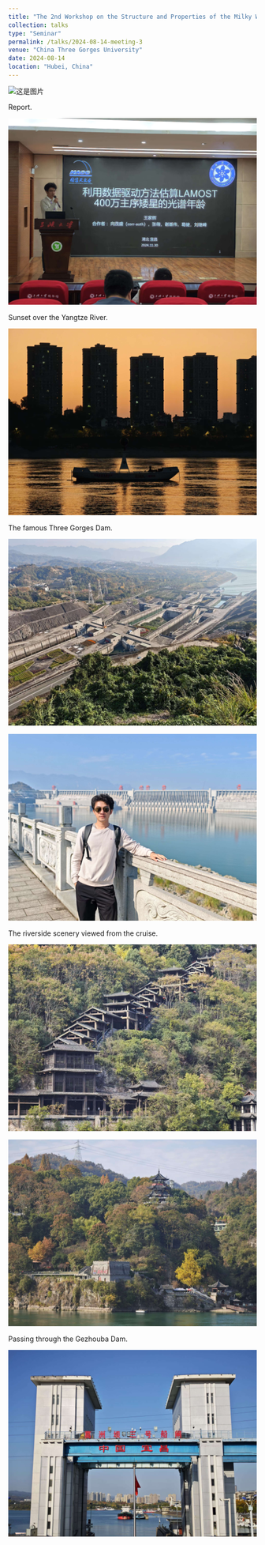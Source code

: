 ```yaml
---
title: "The 2nd Workshop on the Structure and Properties of the Milky Way and Nearby Galaxies"
collection: talks
type: "Seminar"
permalink: /talks/2024-08-14-meeting-3
venue: "China Three Gorges University"
date: 2024-08-14
location: "Hubei, China"
---
```


![这是图片](../images/threegorges/sanxia.jpg "tg")

Report.

![这是图片](../images/threegorges/report.jpg "tg")

Sunset over the Yangtze River.

![这是图片](../images/threegorges/sunset.jpg "tg")

The famous Three Gorges Dam.

![这是图片](../images/threegorges/dam.jpg "tg")

![这是图片](../images/threegorges/idam.jpg "tg")

The riverside scenery viewed from the cruise.

![这是图片](../images/threegorges/trail.jpg "tg")

![这是图片](../images/threegorges/pavilion.jpg "tg")

Passing through the Gezhouba Dam.

![这是图片](../images/threegorges/Gezhouba.jpg "tg")
